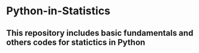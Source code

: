 # Python-in-Statistics
## This repository includes basic fundamentals and others codes for statictics in Python
